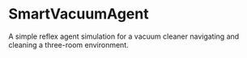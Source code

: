 # SmartVacuumAgent
A simple reflex agent simulation for a vacuum cleaner navigating and cleaning a three-room environment.
